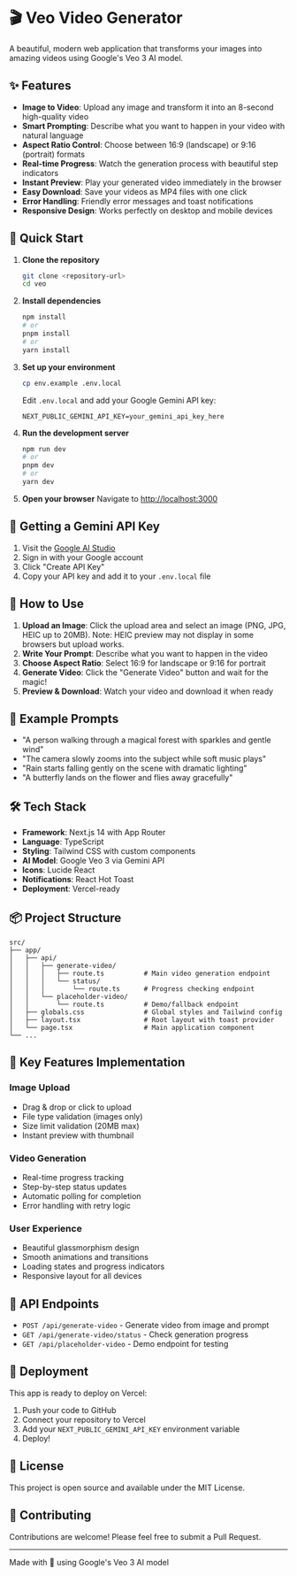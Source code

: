 # 🎬 Veo Video Generator

A beautiful, modern web application that transforms your images into amazing videos using Google's Veo 3 AI model.

## ✨ Features

- **Image to Video**: Upload any image and transform it into an 8-second high-quality video
- **Smart Prompting**: Describe what you want to happen in your video with natural language
- **Aspect Ratio Control**: Choose between 16:9 (landscape) or 9:16 (portrait) formats
- **Real-time Progress**: Watch the generation process with beautiful step indicators
- **Instant Preview**: Play your generated video immediately in the browser
- **Easy Download**: Save your videos as MP4 files with one click
- **Error Handling**: Friendly error messages and toast notifications
- **Responsive Design**: Works perfectly on desktop and mobile devices

## 🚀 Quick Start

1. **Clone the repository**
   ```bash
   git clone <repository-url>
   cd veo
   ```

2. **Install dependencies**
   ```bash
   npm install
   # or
   pnpm install
   # or
   yarn install
   ```

3. **Set up your environment**
   ```bash
   cp env.example .env.local
   ```
   
   Edit `.env.local` and add your Google Gemini API key:
   ```env
   NEXT_PUBLIC_GEMINI_API_KEY=your_gemini_api_key_here
   ```

4. **Run the development server**
   ```bash
   npm run dev
   # or
   pnpm dev
   # or
   yarn dev
   ```

5. **Open your browser**
   Navigate to [http://localhost:3000](http://localhost:3000)

## 🔑 Getting a Gemini API Key

1. Visit the [Google AI Studio](https://aistudio.google.com/app/apikey)
2. Sign in with your Google account
3. Click "Create API Key"
4. Copy your API key and add it to your `.env.local` file

## 🎨 How to Use

1. **Upload an Image**: Click the upload area and select an image (PNG, JPG, HEIC up to 20MB). Note: HEIC preview may not display in some browsers but upload works.
2. **Write Your Prompt**: Describe what you want to happen in the video
3. **Choose Aspect Ratio**: Select 16:9 for landscape or 9:16 for portrait
4. **Generate Video**: Click the "Generate Video" button and wait for the magic!
5. **Preview & Download**: Watch your video and download it when ready

## 📝 Example Prompts

- "A person walking through a magical forest with sparkles and gentle wind"
- "The camera slowly zooms into the subject while soft music plays"
- "Rain starts falling gently on the scene with dramatic lighting"
- "A butterfly lands on the flower and flies away gracefully"

## 🛠️ Tech Stack

- **Framework**: Next.js 14 with App Router
- **Language**: TypeScript
- **Styling**: Tailwind CSS with custom components
- **AI Model**: Google Veo 3 via Gemini API
- **Icons**: Lucide React
- **Notifications**: React Hot Toast
- **Deployment**: Vercel-ready

## 📦 Project Structure

```
src/
├── app/
│   ├── api/
│   │   ├── generate-video/
│   │   │   ├── route.ts          # Main video generation endpoint
│   │   │   └── status/
│   │   │       └── route.ts      # Progress checking endpoint
│   │   └── placeholder-video/
│   │       └── route.ts          # Demo/fallback endpoint
│   ├── globals.css               # Global styles and Tailwind config
│   ├── layout.tsx                # Root layout with toast provider
│   └── page.tsx                  # Main application component
└── ...
```

## 🎯 Key Features Implementation

### Image Upload
- Drag & drop or click to upload
- File type validation (images only)
- Size limit validation (20MB max)
- Instant preview with thumbnail

### Video Generation
- Real-time progress tracking
- Step-by-step status updates
- Automatic polling for completion
- Error handling with retry logic

### User Experience
- Beautiful glassmorphism design
- Smooth animations and transitions
- Loading states and progress indicators
- Responsive layout for all devices

## 🔧 API Endpoints

- `POST /api/generate-video` - Generate video from image and prompt
- `GET /api/generate-video/status` - Check generation progress
- `GET /api/placeholder-video` - Demo endpoint for testing

## 🚀 Deployment

This app is ready to deploy on Vercel:

1. Push your code to GitHub
2. Connect your repository to Vercel
3. Add your `NEXT_PUBLIC_GEMINI_API_KEY` environment variable
4. Deploy!

## 📄 License

This project is open source and available under the MIT License.

## 🤝 Contributing

Contributions are welcome! Please feel free to submit a Pull Request.

---

Made with 💜 using Google's Veo 3 AI model
